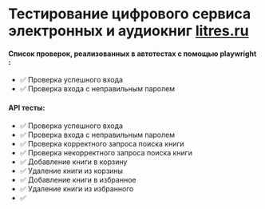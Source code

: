 <h1> Тестирование цифрового сервиса электронных и аудиокниг  <a target="_blank" href="https://www.litres.ru/">litres.ru</a></h1>


#### Список проверок, реализованных в автотестах c помощью playwright :
* ✅ Проверка успешного входа
* ✅ Проверка входа с неправильным паролем
#### API тесты:
* ✅ Проверка успешного входа
* ✅ Проверка входа с неправильным паролем
* ✅ Проверка корректного запроса поиска книги
* ✅ Проверка некорректного запроса поиска книги
* ✅ Добавление книги в корзину
* ✅ Удаление книги из корзины
* ✅ Добавление книги в избранное
* ✅ Удаление книги из избранного
* ✅



